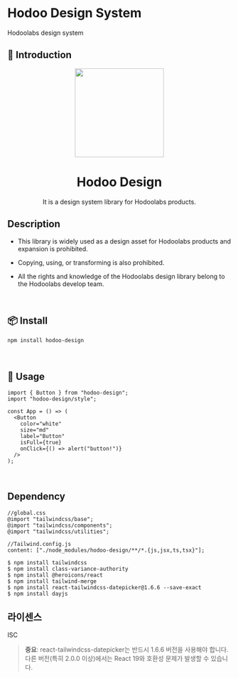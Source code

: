# Hodoo Design System

Hodoolabs design system

## 🤚 Introduction

<p align="center">
  <span >
    <img width="200" src="https://github.com/hodoolabs/Design-System/assets/129719850/ec7530f4-fa40-41db-ac9d-d95dd9b1d568">
  </span>
</p>

<h1 align="center">Hodoo Design</h1>

<div align="center">
It is a design system library for Hodoolabs products.
</div>

## Description

- This library is widely used as a design asset for Hodoolabs products and expansion is prohibited.

- Copying, using, or transforming is also prohibited.

- All the rights and knowledge of the Hodoolabs design library belong to the Hodoolabs develop team.

<br >

## 📦 Install

```bash
npm install hodoo-design
```

<br>

## 🔨 Usage

```tsx
import { Button } from "hodoo-design";
import "hodoo-design/style";

const App = () => (
  <Button
    color="white"
    size="md"
    label="Button"
    isFull={true}
    onClick={() => alert("button!")}
  />
);
```

<br >

## Dependency

```tsx
//global.css
@import "tailwindcss/base";
@import "tailwindcss/components";
@import "tailwindcss/utilities";
```

```tsx
//Tailwind.config.js
content: ["./node_modules/hodoo-design/**/*.{js,jsx,ts,tsx}"];
```

```
$ npm install tailwindcss
$ npm install class-variance-authority
$ npm install @heroicons/react
$ npm install tailwind-merge
$ npm install react-tailwindcss-datepicker@1.6.6 --save-exact
$ npm install dayjs
```

## 라이센스

ISC

> **중요**: react-tailwindcss-datepicker는 반드시 1.6.6 버전을 사용해야 합니다. 다른 버전(특히 2.0.0 이상)에서는 React 19와 호환성 문제가 발생할 수 있습니다.
